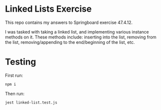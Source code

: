 # Linked Lists Exercise

This repo contains my answers to Springboard exercise 47.4.12.

I was tasked with taking a linked list, and implementing various instance methods on it. These methods include: inserting into the list, removing from the list, removing/appending to the end/beginning of the list, etc.

# Testing

First run:

```bash
npm i
```

Then run:

```bash
jest linked-list.test.js
```